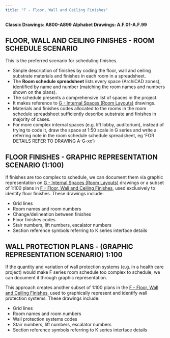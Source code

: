 ```yaml
---
title: "F - Floor, Wall and Ceiling Finishes"
---
```

**Classic Drawings: A800-A899**
**Alphabet Drawings: A.F.01-A.F.99**
## FLOOR, WALL AND CEILING FINISHES - ROOM SCHEDULE SCENARIO

This is the preferred scenario for scheduling finishes.

- Simple description of finishes by coding the floor, wall and ceiling substrate materials and finishes in each room in a spreadsheet.
- The **Room schedule spreadsheet** lists every space (ArchiCAD zones), identified by name and number (matching the room names and numbers shown on the plans).
- The schedule presents a comprehensive list of spaces in the project.
- It makes reference to [G - Internal Spaces (Room Layouts)](content/notes/1_Documentation%20Codex/1b_Alphabet/G%20-%20Internal%20Spaces%20(Room%20Layouts).md) drawings.
- Materials and finishes codes allocated to the rooms in the room schedule spreadsheet sufficiently describe substrate and finishes in majority of cases.
- For more complex internal spaces (e.g. lift lobby, auditorium), instead of trying to code it, draw the space at 1:50 scale in G series and write a referring note in the room schedule schedule spreadsheet, eg ‘FOR DETAILS REFER TO DRAWING A-G-xx’)

## FLOOR FINISHES - GRAPHIC REPRESENTATION SCENARIO (1:100)

If finishes are too complex to schedule, we can document them via graphic representation on [G - Internal Spaces (Room Layouts)](content/notes/1_Documentation%20Codex/1b_Alphabet/G%20-%20Internal%20Spaces%20(Room%20Layouts).md) drawings or a subset of 1:100 plans in [F - Floor, Wall and Ceiling Finishes](content/notes/1_Documentation%20Codex/1b_Alphabet/F%20-%20Floor,%20Wall%20and%20Ceiling%20Finishes.md), used exclusively to identify floor finishes. These drawings include:
-   Grid lines
-   Room names and room numbers
-   Change/delineation between finishes
-   Floor finishes codes
-   Stair numbers, lift numbers, escalator numbers
-   Section reference symbols referring to K series interface details

## WALL PROTECTION PLANS - (GRAPHIC REPRESENTATION SCENARIO) 1:100

If the quantity and variation of wall protection systems (e.g. in a health care project) would make F series room schedule too complex to schedule, we can document it through graphic representation.

This approach creates another subset of 1:100 plans in the [F - Floor, Wall and Ceiling Finishes](content/notes/1_Documentation%20Codex/1b_Alphabet/F%20-%20Floor,%20Wall%20and%20Ceiling%20Finishes.md), used to graphically represent and identify wall protection systems. These drawings include:
-   Grid lines
-   Room names and room numbers
-   Wall protection systems codes
-   Stair numbers, lift numbers, escalator numbers
-   Section reference symbols referring to K series interface details